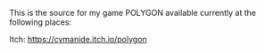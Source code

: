 This is the source for my game POLYGON available currently at the following places:

Itch:
  https://cymanide.itch.io/polygon
